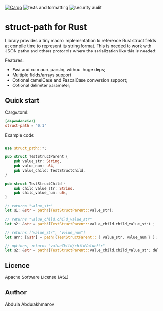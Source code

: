 [![Cargo](https://img.shields.io/crates/v/struct-path.svg)](https://crates.io/crates/struct-path)
![tests and formatting](https://github.com/abdolence/struct-path-rs/workflows/tests%20&amp;%20formatting/badge.svg)
![security audit](https://github.com/abdolence/struct-path-rs/workflows/security%20audit/badge.svg)

# struct-path for Rust

Library provides a tiny macro implementation to reference Rust struct fields at compile time to represent its string format.
This is needed to work with JSON paths and others protocols where the serialization like this is needed:

Features:
- Fast and no macro parsing without huge deps;
- Multiple fields/arrays support
- Optional camelCase and PascalCase conversion support;
- Optional delimiter parameter;

## Quick start

Cargo.toml:
```toml
[dependencies]
struct-path = "0.1"
```

Example code:
```rust

use struct_path::*;

pub struct TestStructParent {
    pub value_str: String,
    pub value_num: u64,
    pub value_child: TestStructChild,
}

pub struct TestStructChild {
    pub child_value_str: String,
    pub child_value_num: u64,
}

// returns "value_str"
let s1: &str = path!(TestStructParent::value_str);

// returns "value_child.child_value_str"
let s2: &str = path!(TestStructParent::value_child.child_value_str) ;

// returns ["value_str", "value_num"]
let arr: [&str] = path!(TestStructParent:: { value_str, value_num } );

// options, returns "valueChild/childValueStr"
let s2: &str = path!(TestStructParent::value_child.child_value_str; delim='/', case='camel') ;


```

## Licence
Apache Software License (ASL)

## Author
Abdulla Abdurakhmanov
